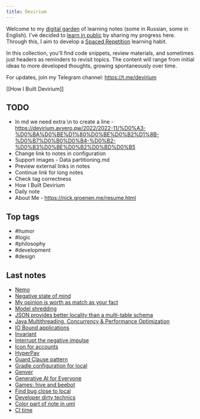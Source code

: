 ```yaml
---
title: Devirium
---
```


Welcome to my [digital garden](https://maggieappleton.com/garden-history) of learning notes (some in Russian, some in English). I've decided to [learn in public](https://dev.to/jbranchaud/how-i-learned-to-learn-in-public-2f4m) by sharing my progress here. Through this, I aim to develop a [Spaced Repetition](https://til.yenly.wtf/notes/spaced-repetition) learning habit.

In this collection, you'll find code snippets, review materials, and sometimes just headers as reminders to revisit topics. The content will range from initial ideas to more developed thoughts, growing spontaneously over time.

For updates, join my Telegram channel: https://t.me/devirium

[[How I Built Devirium]]

## TODO

- In md we need extra \n to create a line - https://devirium.avvero.pw/2022/2022-11/%D0%A3-%D0%BA%D0%BE%D1%80%D0%BE%D0%B2%D1%8B-%D0%B7%D0%B0%D0%B4-%D0%B2-%D0%B3%D0%BE%D0%B2%D0%BD%D0%B5
- Change link to notes in configuration
- Support images - Data partitioning.md
- Preview external links in notes
- Continue link for long notes
- Check tag correctness
- How I Built Devirium
- Daily note
- About Me - https://nick.groenen.me/resume.html

## Top tags
- #humor
- #logic
- #philosophy
- #development
- #design

## Last notes
- [Nemo](2023/2023-11/Nemo.md)
- [Negative state of mind](2023/2023-11/Negative-state-of-mind.md)
- [My opinion is worth as match as your fact](2023/2023-11/My-opinion-is-worth-as-match-as-your-fact.md)
- [Model shredding](2023/2023-11/Model-shredding.md)
- [JSON provides better locality than a multi-table schema](2023/2023-11/JSON-provides-better-locality-than-a-multi-table-schema.md)
- [Java Multithreading, Concurrency & Performance Optimization](2023/2023-11/Java-Multithreading,-Concurrency-&-Performance-Optimization.md)
- [IO Bound applications](2023/2023-11/IO-Bound-applications.md)
- [Invariant](2023/2023-11/Invariant.md)
- [Interrupt the negative impulse](2023/2023-11/Interrupt-the-negative-impulse.md)
- [Icon for accounts](2023/2023-11/Icon-for-accounts.md)
- [HyperPay](2023/2023-11/HyperPay.md)
- [Guard Clause pattern](2023/2023-11/Guard-Clause-pattern.md)
- [Gradle configuration for local](2023/2023-11/Gradle-configuration-for-local.md)
- [Genver](2023/2023-11/Genver.md)
- [Generative AI for Everyone](2023/2023-11/Generative-AI-for-Everyone.md)
- [Games: hive and beebot](2023/2023-11/Games:-hive-and-beebot.md)
- [Find bug close to local](2023/2023-11/Find-bug-close-to-local.md)
- [Developer dirty technics](2023/2023-11/Developer-dirty-technics.md)
- [Color part of note in uml](2023/2023-11/Color-part-of-note-in-uml.md)
- [CI time](2023/2023-11/CI-time.md)
